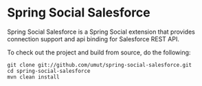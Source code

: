 # Spring Social Salesforce

Spring Social Salesforce is a Spring Social extension that provides connection support and api binding for Salesforce
REST API.

To check out the project and build from source, do the following:

    git clone git://github.com/umut/spring-social-salesforce.git
    cd spring-social-salesforce
    mvn clean install